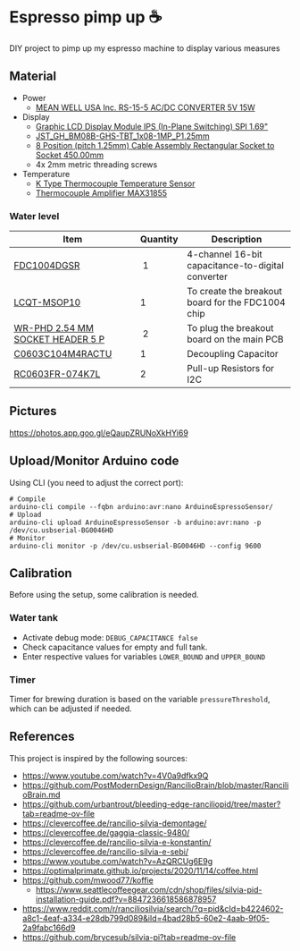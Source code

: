 # Espresso pimp up ☕

DIY project to pimp up my espresso machine to display various measures

## Material

- Power
  - [MEAN WELL USA Inc. RS-15-5 AC/DC CONVERTER 5V 15W](https://www.digikey.ca/en/products/detail/mean-well-usa-inc/RS-15-5/7706168)
- Display
  - [Graphic LCD Display Module IPS (In-Plane Switching) SPI 1.69"](https://www.digikey.com/en/products/detail/seeed-technology-co-ltd/104990802/21526011)
  - [JST_GH_BM08B-GHS-TBT_1x08-1MP_P1.25mm](https://www.digikey.ca/en/products/detail/jst-sales-america-inc/BM08B-GHS-TBT/807852?gclsrc=aw.ds&gad_source=1&gad_campaignid=17336435733&gbraid=0AAAAADrbLli5oEjffKGIz3cFDlZDh-Ygs&gclid=Cj0KCQjwxL7GBhDXARIsAGOcmINM7B4UNUlhyg1x52t5Chnuqm-ZHCf1IbMgfFXe-W2ffWW6o2KoEtoaAo-bEALw_wcB)
  - [8 Position (pitch 1.25mm) Cable Assembly Rectangular Socket to Socket 450.00mm](https://www.digikey.ca/en/products/detail/molex/0151340805/6198210)
  - 4x 2mm metric threading screws
- Temperature
  - [K Type Thermocouple Temperature Sensor](https://www.amazon.ca/MECCANIXITY-Thermocouple-Temperature-Sensor-Stainless/dp/B0C998V2DP)
  - [Thermocouple Amplifier MAX31855](https://www.amazon.ca/dp/B00SK8NDAI)

### Water level
| Item | Quantity | Description |
| ---- | -------- | ----------- |
| [FDC1004DGSR](https://www.digikey.ca/en/products/detail/texas-instruments/FDC1004DGSR/5250523) | 1 | 4-channel 16-bit capacitance-to-digital converter |
| [LCQT-MSOP10](https://www.digikey.ca/en/products/detail/aries-electronics/LCQT-MSOP10/4754589) | 1 | To create the breakout board for the FDC1004 chip |
| [WR-PHD 2.54 MM SOCKET HEADER 5 P](https://www.digikey.ca/en/products/detail/w%C3%BCrth-elektronik/61300511821/16608594) | 2 | To plug the breakout board on the main PCB |
| [C0603C104M4RACTU](https://www.digikey.ca/en/products/detail/kemet/C0603C104M4RACTU/411098) | 1 | Decoupling Capacitor |
| [RC0603FR-074K7L](https://www.digikey.ca/en/products/detail/yageo/rc0603fr-074k7l/727212) | 2 | Pull-up Resistors for I2C |

## Pictures

https://photos.app.goo.gl/eQaupZRUNoXkHYi69

## Upload/Monitor Arduino code

Using CLI (you need to adjust the correct port):

```shell
# Compile
arduino-cli compile --fqbn arduino:avr:nano ArduinoEspressoSensor/
# Upload
arduino-cli upload ArduinoEspressoSensor -b arduino:avr:nano -p /dev/cu.usbserial-BG0046HD
# Monitor
arduino-cli monitor -p /dev/cu.usbserial-BG0046HD --config 9600
```

## Calibration

Before using the setup, some calibration is needed.

### Water tank

- Activate debug mode: `DEBUG_CAPACITANCE false`
- Check capacitance values for empty and full tank.
- Enter respective values for variables `LOWER_BOUND` and `UPPER_BOUND`

### Timer

Timer for brewing duration is based on the variable `pressureThreshold`, which can be adjusted if needed.

## References

This project is inspired by the following sources:
- https://www.youtube.com/watch?v=4V0a9dfkx9Q
- https://github.com/PostModernDesign/RancilioBrain/blob/master/RancilioBrain.md
- https://github.com/urbantrout/bleeding-edge-ranciliopid/tree/master?tab=readme-ov-file
- https://clevercoffee.de/rancilio-silvia-demontage/
- https://clevercoffee.de/gaggia-classic-9480/
- https://clevercoffee.de/rancilio-silvia-e-konstantin/
- https://clevercoffee.de/rancilio-silvia-e-sebi/
- https://www.youtube.com/watch?v=AzQRCUg6E9g
- https://optimalprimate.github.io/projects/2020/11/14/coffee.html
- https://github.com/mwood77/koffie
  - https://www.seattlecoffeegear.com/cdn/shop/files/silvia-pid-installation-guide.pdf?v=8847236618586878957
- https://www.reddit.com/r/ranciliosilvia/search/?q=pid&cId=b4224602-a8c1-4eaf-a334-e28db799d089&iId=4bad28b5-60e2-4aab-9f05-2a9fabc166d9
- https://github.com/brycesub/silvia-pi?tab=readme-ov-file
